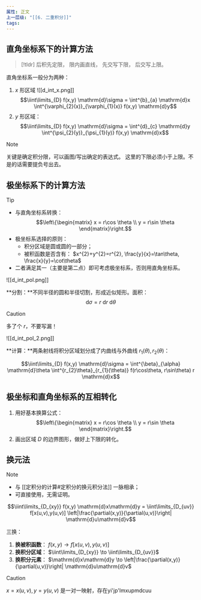 ```yaml
---
属性: 正文
上一层级: "[[6. 二重积分]]"
tags:
---
```


## 直角坐标系下的计算方法

> [!tldr] 
> 后积先定限，
> 限内画直线，
> 先交写下限，
> 后交写上限。

直角坐标系一般分为两种：
1. $x$ 形区域 ![[d_int_x.png]] $$\iint\limits_{D} f(x,y) \mathrm{d}\sigma = \int^{b}_{a} \mathrm{d}x \int^{\varphi_{2}(x)}_{\varphi_{1}(x)} f(x,y) \mathrm{d}y$$
3. $y$ 形区域： $$\iint\limits_{D} f(x,y) \mathrm{d}\sigma = \int^{d}_{c} \mathrm{d}y \int^{\psi_{2}(y)}_{\psi_{1}(y)} f(x,y) \mathrm{d}x$$

> [!note] 
> 关键是确定积分限，可以画图/写出确定的表达式。
> 这里的下限必须小于上限。不是的话需要提负号出去。

## 极坐标系下的计算方法

> [!tip] 
> - 与直角坐标系转换：$$\left\{\begin{matrix} x = r\cos \theta \\ y = r\sin \theta \end{matrix}\right.$$
> - 极坐标系选择的原则：
> 	- 积分区域是圆或圆的一部分；
> 	- 被积函数是否含有： $x^{2}+y^{2}=r^{2}, \frac{y}{x}=\tan\theta, \frac{x}{y}=\cot\theta$
> - 二者满足其一（主要是第二点）即可考虑极坐标系，否则用直角坐标系。

![[d_int_pol.png]]

**分割：**不同半径的圆和半径切割，形成近似矩形。面积： $$\mathrm{d}\sigma = r ~\mathrm{d}r~\mathrm{d}\theta$$

> [!caution] 
> 多了个 $r$，不要写漏！

![[d_int_pol_2.png]]

**计算：**两条射线将积分区域划分成了内曲线与外曲线 $r_{1}(\theta), r_{2}(\theta)$：

$$\iint\limits_{D} f(x,y) \mathrm{d}\sigma = \int^{\beta}_{\alpha} \mathrm{d}\theta \int^{r_{2}\theta}_{r_{1}(\theta)} f(r\cos\theta, r\sin\theta) r \mathrm{d}x$$

## 极坐标和直角坐标系的互相转化

1. 用好基本换算公式： $$\left\{\begin{matrix} x = r\cos \theta \\ y = r\sin \theta \end{matrix}\right.$$
2. 画出区域 $D$ 的边界图形，做好上下限的转化。

## 换元法

> [!note] 
> - 与 [[定积分的计算#定积分的换元积分法]] 一脉相承；
> - 可直接使用，无需证明。

$$\iint\limits_{D_{xy}} f(x,y) \mathrm{d}x\mathrm{d}y = \iint\limits_{D_{uv}} f[x(u,v),y(u,v)] \left|\frac{\partial(x,y)}{\partial(u,v)}\right| \mathrm{d}u\mathrm{d}v$$

三换：
1. **换被积函数**： $f(x,y) \to f[x(u,v), y(u,v)]$
2. **换积分区域**： $\iint\limits_{D_{xy}} \to \iint\limits_{D_{uv}}$
3. **换积分元素**： $\mathrm{d}x\mathrm{d}y \to \left|\frac{\partial(x,y)}{\partial(u,v)}\right| \mathrm{d}u\mathrm{d}v$

> [!caution] 
> $x=x(u,v), y=y(u,v)$ 是一对一映射，存在yi'jp'lmxupmdcuu